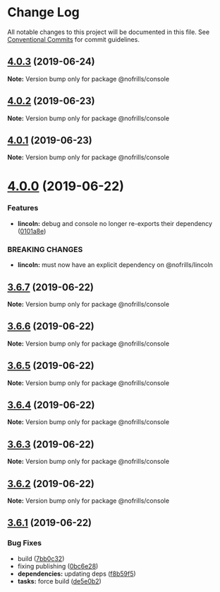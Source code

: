 # Change Log

All notable changes to this project will be documented in this file.
See [Conventional Commits](https://conventionalcommits.org) for commit guidelines.

## [4.0.3](https://github.com/nativecode-dev/nofrills/compare/@nofrills/console@4.0.2...@nofrills/console@4.0.3) (2019-06-24)

**Note:** Version bump only for package @nofrills/console





## [4.0.2](https://github.com/nativecode-dev/nofrills/compare/@nofrills/console@4.0.1...@nofrills/console@4.0.2) (2019-06-23)

**Note:** Version bump only for package @nofrills/console





## [4.0.1](https://github.com/nativecode-dev/nofrills/compare/@nofrills/console@3.6.5...@nofrills/console@4.0.1) (2019-06-23)

**Note:** Version bump only for package @nofrills/console





# [4.0.0](https://github.com/nativecode-dev/nofrills/compare/@nofrills/console@3.6.7...@nofrills/console@4.0.0) (2019-06-22)


### Features

* **lincoln:** debug and console no longer re-exports their dependency ([0101a8e](https://github.com/nativecode-dev/nofrills/commit/0101a8e))


### BREAKING CHANGES

* **lincoln:** must now have an explicit dependency on @nofrills/lincoln





## [3.6.7](https://github.com/nativecode-dev/nofrills/compare/@nofrills/console@3.6.6...@nofrills/console@3.6.7) (2019-06-22)

**Note:** Version bump only for package @nofrills/console





## [3.6.6](https://github.com/nativecode-dev/nofrills/compare/@nofrills/console@3.6.5...@nofrills/console@3.6.6) (2019-06-22)

**Note:** Version bump only for package @nofrills/console





## [3.6.5](https://github.com/nativecode-dev/nofrills/compare/@nofrills/console@3.6.2...@nofrills/console@3.6.5) (2019-06-22)

**Note:** Version bump only for package @nofrills/console





## [3.6.4](https://github.com/nativecode-dev/nofrills/compare/@nofrills/console@3.6.3...@nofrills/console@3.6.4) (2019-06-22)

**Note:** Version bump only for package @nofrills/console





## [3.6.3](https://github.com/nativecode-dev/nofrills/compare/@nofrills/console@3.6.2...@nofrills/console@3.6.3) (2019-06-22)

**Note:** Version bump only for package @nofrills/console





## [3.6.2](https://github.com/nativecode-dev/nofrills/compare/@nofrills/console@3.6.1...@nofrills/console@3.6.2) (2019-06-22)

**Note:** Version bump only for package @nofrills/console





## [3.6.1](https://github.com/nativecode-dev/nofrills/compare/@nofrills/console@3.6.0...@nofrills/console@3.6.1) (2019-06-22)


### Bug Fixes

* build ([7bb0c32](https://github.com/nativecode-dev/nofrills/commit/7bb0c32))
* fixing publishing ([0bc6e28](https://github.com/nativecode-dev/nofrills/commit/0bc6e28))
* **dependencies:** updating deps ([f8b59f5](https://github.com/nativecode-dev/nofrills/commit/f8b59f5))
* **tasks:** force build ([de5e0b2](https://github.com/nativecode-dev/nofrills/commit/de5e0b2))
